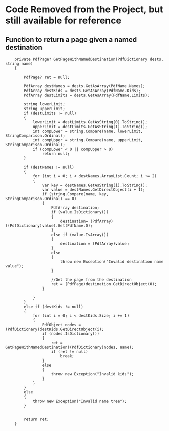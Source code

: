 # Code Removed from the Project, but still available for reference

## Function to return a page given a named destination

        private PdfPage? GetPageWithNamedDestination(PdfDictionary dests, string name)
        {

            PdfPage? ret = null;

            PdfArray destNames = dests.GetAsArray(PdfName.Names);
            PdfArray destKids = dests.GetAsArray(PdfName.Kids);
            PdfArray destLimits = dests.GetAsArray(PdfName.Limits);

            string lowerLimit;
            string upperLimit;
            if (destLimits != null)
            {
                lowerLimit = destLimits.GetAsString(0).ToString();
                upperLimit = destLimits.GetAsString(1).ToString();
                int compLower = string.Compare(name, lowerLimit, StringComparison.Ordinal);
                int compUpper = string.Compare(name, upperLimit, StringComparison.Ordinal);
                if (compLower < 0 || compUpper > 0)
                    return null;
            }

            if (destNames != null)
            {
                for (int i = 0; i < destNames.ArrayList.Count; i += 2)
                {
                    var key = destNames.GetAsString(i).ToString();
                    var value = destNames.GetDirectObject(i + 1);
                    if (string.Compare(name, key, StringComparison.Ordinal) == 0)
                    {
                        PdfArray destination;
                        if (value.IsDictionary())
                        {
                            destination= (PdfArray)((PdfDictionary)value).Get(PdfName.D);
                        }
                        else if (value.IsArray())
                        {
                            destination = (PdfArray)value;
                        }
                        else
                        {
                            throw new Exception("Invalid destination name value");
                        }

                        //Get the page from the destination
                        ret = (PdfPage)destination.GetDirectObject(0);
                    }

                }
            }
            else if (destKids != null)
            {
                for (int i = 0; i < destKids.Size; i += 1)
                {
                    PdfObject nodes = (PdfDictionary)destKids.GetDirectObject(i);
                    if (nodes.IsDictionary())
                    {
                        ret = GetPageWithNamedDestination((PdfDictionary)nodes, name);
                        if (ret != null)
                            break;
                    }
                    else
                    {
                        throw new Exception("Invalid kids");
                    }
                }
            }
            else
            {
                throw new Exception("Invalid name tree");
            }


            return ret;
        }
